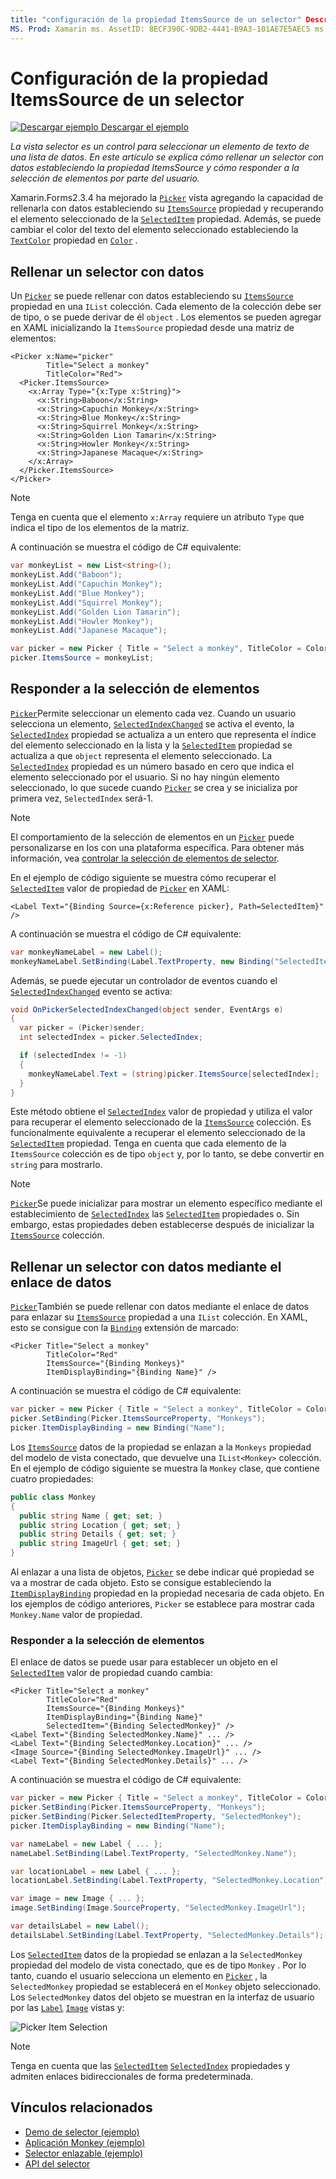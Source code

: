 ```yaml
---
title: "configuración de la propiedad ItemsSource de un selector" Descripción: "la vista selector es un control para seleccionar un elemento de texto de una lista de datos. En este artículo se explica cómo rellenar un selector con datos estableciendo la propiedad ItemsSource y cómo responder a la selección de elementos por parte del usuario ".
MS. Prod: Xamarin ms. AssetID: 8ECF390C-9DB2-4441-B9A3-101AE7E5AEC5 ms. Technology: Xamarin-Forms Author: davidbritch ms. Author: dabritch ms. Date: 02/26/2019 no-LOC: [ Xamarin.Forms , Xamarin.Essentials ]
---
```


# <a name="setting-a-pickers-itemssource-property"></a>Configuración de la propiedad ItemsSource de un selector

[![Descargar ejemplo](~/media/shared/download.png) Descargar el ejemplo](https://docs.microsoft.com/samples/xamarin/xamarin-forms-samples/userinterface-monkeyapppicker)

_La vista selector es un control para seleccionar un elemento de texto de una lista de datos. En este artículo se explica cómo rellenar un selector con datos estableciendo la propiedad ItemsSource y cómo responder a la selección de elementos por parte del usuario._

Xamarin.Forms2.3.4 ha mejorado la [`Picker`](xref:Xamarin.Forms.Picker) vista agregando la capacidad de rellenarla con datos estableciendo su [`ItemsSource`](xref:Xamarin.Forms.Picker.ItemsSource) propiedad y recuperando el elemento seleccionado de la [`SelectedItem`](xref:Xamarin.Forms.Picker.SelectedItem) propiedad. Además, se puede cambiar el color del texto del elemento seleccionado estableciendo la [`TextColor`](xref:Xamarin.Forms.Picker.TextColor) propiedad en [`Color`](xref:Xamarin.Forms.Color) .

## <a name="populating-a-picker-with-data"></a>Rellenar un selector con datos

Un [`Picker`](xref:Xamarin.Forms.Picker) se puede rellenar con datos estableciendo su [`ItemsSource`](xref:Xamarin.Forms.Picker.ItemsSource) propiedad en una `IList` colección. Cada elemento de la colección debe ser de tipo, o se puede derivar de él `object` . Los elementos se pueden agregar en XAML inicializando la `ItemsSource` propiedad desde una matriz de elementos:

```xaml
<Picker x:Name="picker"
        Title="Select a monkey"
        TitleColor="Red">
  <Picker.ItemsSource>
    <x:Array Type="{x:Type x:String}">
      <x:String>Baboon</x:String>
      <x:String>Capuchin Monkey</x:String>
      <x:String>Blue Monkey</x:String>
      <x:String>Squirrel Monkey</x:String>
      <x:String>Golden Lion Tamarin</x:String>
      <x:String>Howler Monkey</x:String>
      <x:String>Japanese Macaque</x:String>
    </x:Array>
  </Picker.ItemsSource>
</Picker>
```

> [!NOTE]
> Tenga en cuenta que el elemento `x:Array` requiere un atributo `Type` que indica el tipo de los elementos de la matriz.

A continuación se muestra el código de C# equivalente:

```csharp
var monkeyList = new List<string>();
monkeyList.Add("Baboon");
monkeyList.Add("Capuchin Monkey");
monkeyList.Add("Blue Monkey");
monkeyList.Add("Squirrel Monkey");
monkeyList.Add("Golden Lion Tamarin");
monkeyList.Add("Howler Monkey");
monkeyList.Add("Japanese Macaque");

var picker = new Picker { Title = "Select a monkey", TitleColor = Color.Red };
picker.ItemsSource = monkeyList;
```

## <a name="responding-to-item-selection"></a>Responder a la selección de elementos

[`Picker`](xref:Xamarin.Forms.Picker)Permite seleccionar un elemento cada vez. Cuando un usuario selecciona un elemento, [`SelectedIndexChanged`](xref:Xamarin.Forms.Picker.SelectedIndexChanged) se activa el evento, la [`SelectedIndex`](xref:Xamarin.Forms.Picker.SelectedIndex) propiedad se actualiza a un entero que representa el índice del elemento seleccionado en la lista y la [`SelectedItem`](xref:Xamarin.Forms.Picker.SelectedItem) propiedad se actualiza a que `object` representa el elemento seleccionado. La [`SelectedIndex`](xref:Xamarin.Forms.Picker.SelectedIndex) propiedad es un número basado en cero que indica el elemento seleccionado por el usuario. Si no hay ningún elemento seleccionado, lo que sucede cuando [`Picker`](xref:Xamarin.Forms.Picker) se crea y se inicializa por primera vez, `SelectedIndex` será-1.

> [!NOTE]
> El comportamiento de la selección de elementos en un [`Picker`](xref:Xamarin.Forms.Picker) puede personalizarse en Ios con una plataforma específica. Para obtener más información, vea [controlar la selección de elementos de selector](~/xamarin-forms/platform/ios/picker-selection.md).

En el ejemplo de código siguiente se muestra cómo recuperar el [`SelectedItem`](xref:Xamarin.Forms.Picker.SelectedItem) valor de propiedad de [`Picker`](xref:Xamarin.Forms.Picker) en XAML:

```xaml
<Label Text="{Binding Source={x:Reference picker}, Path=SelectedItem}" />
```

A continuación se muestra el código de C# equivalente:

```csharp
var monkeyNameLabel = new Label();
monkeyNameLabel.SetBinding(Label.TextProperty, new Binding("SelectedItem", source: picker));
```

Además, se puede ejecutar un controlador de eventos cuando el [`SelectedIndexChanged`](xref:Xamarin.Forms.Picker.SelectedIndexChanged) evento se activa:

```csharp
void OnPickerSelectedIndexChanged(object sender, EventArgs e)
{
  var picker = (Picker)sender;
  int selectedIndex = picker.SelectedIndex;

  if (selectedIndex != -1)
  {
    monkeyNameLabel.Text = (string)picker.ItemsSource[selectedIndex];
  }
}
```

Este método obtiene el [`SelectedIndex`](xref:Xamarin.Forms.Picker.SelectedIndex) valor de propiedad y utiliza el valor para recuperar el elemento seleccionado de la [`ItemsSource`](xref:Xamarin.Forms.Picker.ItemsSource) colección. Es funcionalmente equivalente a recuperar el elemento seleccionado de la [`SelectedItem`](xref:Xamarin.Forms.Picker.SelectedItem) propiedad. Tenga en cuenta que cada elemento de la `ItemsSource` colección es de tipo `object` y, por lo tanto, se debe convertir en `string` para mostrarlo.

> [!NOTE]
> [`Picker`](xref:Xamarin.Forms.Picker)Se puede inicializar para mostrar un elemento específico mediante el establecimiento de [`SelectedIndex`](xref:Xamarin.Forms.Picker.SelectedIndex) las [`SelectedItem`](xref:Xamarin.Forms.Picker.SelectedItem) propiedades o. Sin embargo, estas propiedades deben establecerse después de inicializar la [`ItemsSource`](xref:Xamarin.Forms.Picker.ItemsSource) colección.

## <a name="populating-a-picker-with-data-using-data-binding"></a>Rellenar un selector con datos mediante el enlace de datos

[`Picker`](xref:Xamarin.Forms.Picker)También se puede rellenar con datos mediante el enlace de datos para enlazar su [`ItemsSource`](xref:Xamarin.Forms.Picker.ItemsSource) propiedad a una `IList` colección. En XAML, esto se consigue con la [`Binding`](xref:Xamarin.Forms.Xaml.BindingExtension) extensión de marcado:

```xaml
<Picker Title="Select a monkey"
        TitleColor="Red"
        ItemsSource="{Binding Monkeys}"
        ItemDisplayBinding="{Binding Name}" />
```

A continuación se muestra el código de C# equivalente:

```csharp
var picker = new Picker { Title = "Select a monkey", TitleColor = Color.Red };
picker.SetBinding(Picker.ItemsSourceProperty, "Monkeys");
picker.ItemDisplayBinding = new Binding("Name");
```

Los [`ItemsSource`](xref:Xamarin.Forms.Picker.ItemsSource) datos de la propiedad se enlazan a la `Monkeys` propiedad del modelo de vista conectado, que devuelve una `IList<Monkey>` colección. En el ejemplo de código siguiente se muestra la `Monkey` clase, que contiene cuatro propiedades:

```csharp
public class Monkey
{
  public string Name { get; set; }
  public string Location { get; set; }
  public string Details { get; set; }
  public string ImageUrl { get; set; }
}
```

Al enlazar a una lista de objetos, [`Picker`](xref:Xamarin.Forms.Picker) se debe indicar qué propiedad se va a mostrar de cada objeto. Esto se consigue estableciendo la [`ItemDisplayBinding`](xref:Xamarin.Forms.Picker.ItemDisplayBinding) propiedad en la propiedad necesaria de cada objeto. En los ejemplos de código anteriores, `Picker` se establece para mostrar cada `Monkey.Name` valor de propiedad.

### <a name="responding-to-item-selection"></a>Responder a la selección de elementos

El enlace de datos se puede usar para establecer un objeto en el [`SelectedItem`](xref:Xamarin.Forms.Picker.SelectedItem) valor de propiedad cuando cambia:

```xaml
<Picker Title="Select a monkey"
        TitleColor="Red"
        ItemsSource="{Binding Monkeys}"
        ItemDisplayBinding="{Binding Name}"
        SelectedItem="{Binding SelectedMonkey}" />
<Label Text="{Binding SelectedMonkey.Name}" ... />
<Label Text="{Binding SelectedMonkey.Location}" ... />
<Image Source="{Binding SelectedMonkey.ImageUrl}" ... />
<Label Text="{Binding SelectedMonkey.Details}" ... />
```

A continuación se muestra el código de C# equivalente:

```csharp
var picker = new Picker { Title = "Select a monkey", TitleColor = Color.Red };
picker.SetBinding(Picker.ItemsSourceProperty, "Monkeys");
picker.SetBinding(Picker.SelectedItemProperty, "SelectedMonkey");
picker.ItemDisplayBinding = new Binding("Name");

var nameLabel = new Label { ... };
nameLabel.SetBinding(Label.TextProperty, "SelectedMonkey.Name");

var locationLabel = new Label { ... };
locationLabel.SetBinding(Label.TextProperty, "SelectedMonkey.Location");

var image = new Image { ... };
image.SetBinding(Image.SourceProperty, "SelectedMonkey.ImageUrl");

var detailsLabel = new Label();
detailsLabel.SetBinding(Label.TextProperty, "SelectedMonkey.Details");
```

Los [`SelectedItem`](xref:Xamarin.Forms.Picker.SelectedItem) datos de la propiedad se enlazan a la `SelectedMonkey` propiedad del modelo de vista conectado, que es de tipo `Monkey` . Por lo tanto, cuando el usuario selecciona un elemento en [`Picker`](xref:Xamarin.Forms.Picker) , la `SelectedMonkey` propiedad se establecerá en el `Monkey` objeto seleccionado. Los `SelectedMonkey` datos del objeto se muestran en la interfaz de usuario por las [`Label`](xref:Xamarin.Forms.Label) [`Image`](xref:Xamarin.Forms.Image) vistas y:

![](populating-itemssource-images/monkeys.png "Picker Item Selection")

> [!NOTE]
> Tenga en cuenta que las [`SelectedItem`](xref:Xamarin.Forms.Picker.SelectedItem) [`SelectedIndex`](xref:Xamarin.Forms.Picker.SelectedIndex) propiedades y admiten enlaces bidireccionales de forma predeterminada.

## <a name="related-links"></a>Vínculos relacionados

- [Demo de selector (ejemplo)](https://docs.microsoft.com/samples/xamarin/xamarin-forms-samples/userinterface-pickerdemo)
- [Aplicación Monkey (ejemplo)](https://docs.microsoft.com/samples/xamarin/xamarin-forms-samples/userinterface-monkeyapppicker)
- [Selector enlazable (ejemplo)](https://docs.microsoft.com/samples/xamarin/xamarin-forms-samples/userinterface-bindablepicker)
- [API del selector](xref:Xamarin.Forms.Picker)
